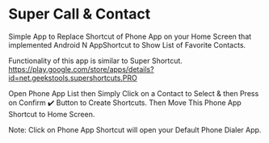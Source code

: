 # Super Call & Contact
Simple App to Replace Shortcut of Phone App  on your Home Screen that implemented Android N AppShortcut to Show List of Favorite Contacts.

Functionality of this app is similar to Super Shortcut.
https://play.google.com/store/apps/details?id=net.geekstools.supershortcuts.PRO

Open Phone App List then Simply Click on a Contact to Select & then Press on Confirm ✔️ Button to Create Shortcuts.
Then Move This Phone App Shortcut to Home Screen.

Note: Click on Phone App Shortcut will open your Default Phone Dialer App.
